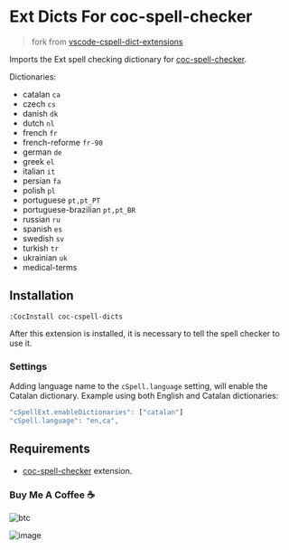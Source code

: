 # Ext Dicts For coc-spell-checker

> fork from [vscode-cspell-dict-extensions](https://github.com/streetsidesoftware/vscode-cspell-dict-extensions)

Imports the Ext spell checking dictionary for [coc-spell-checker](https://github.com/iamcco/coc-spell-checker).

Dictionaries:

- catalan `ca`
- czech `cs`
- danish `dk`
- dutch `nl`
- french `fr`
- french-reforme `fr-90`
- german `de`
- greek `el`
- italian `it`
- persian `fa`
- polish `pl`
- portuguese `pt,pt_PT`
- portuguese-brazilian `pt,pt_BR`
- russian `ru`
- spanish `es`
- swedish `sv`
- turkish `tr`
- ukrainian `uk`
- medical-terms

## Installation

`:CocInstall coc-cspell-dicts`

After this extension is installed, it is necessary to tell the spell
checker to use it.

### Settings

Adding language name to the `cSpell.language` setting, will enable the Catalan dictionary.
Example using both English and Catalan dictionaries:

```javascript
"cSpellExt.enableDictionaries": ["catalan"]
"cSpell.language": "en,ca",
```

## Requirements

- [coc-spell-checker](https://github.com/iamcco/coc-spell-checker) extension.

### Buy Me A Coffee ☕️

![btc](https://img.shields.io/keybase/btc/iamcco.svg?style=popout-square)

![image](https://user-images.githubusercontent.com/5492542/42771079-962216b0-8958-11e8-81c0-520363ce1059.png)
